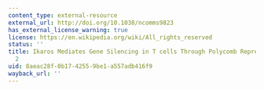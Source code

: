 ```yaml
---
content_type: external-resource
external_url: http://doi.org/10.1038/ncomms9823
has_external_license_warning: true
license: https://en.wikipedia.org/wiki/All_rights_reserved
status: ''
title: Ikaros Mediates Gene Silencing in T cells Through Polycomb Repressive Complex
  2
uid: 8aeac28f-0b17-4255-9be1-a557adb416f9
wayback_url: ''
---
```

